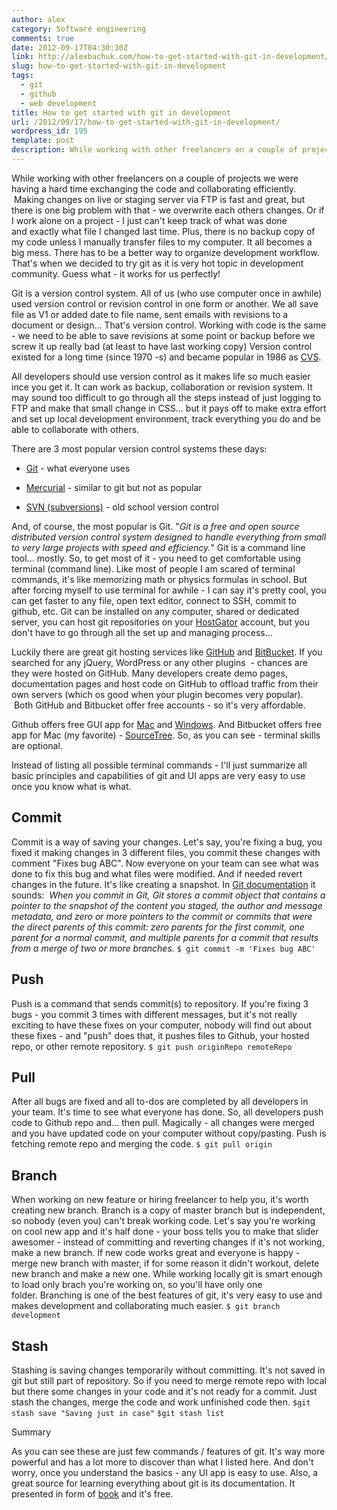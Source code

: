 ```yaml
---
author: alex
category: Software engineering
comments: true
date: 2012-09-17T04:30:30Z
link: http://alexbachuk.com/how-to-get-started-with-git-in-development/
slug: how-to-get-started-with-git-in-development
tags:
  - git
  - github
  - web development
title: How to get started with git in development
url: /2012/09/17/how-to-get-started-with-git-in-development/
wordpress_id: 195
template: post
description: While working with other freelancers on a couple of projects we were having a hard time exchanging the code and collaborating efficiently.  Making changes on live or staging server via FTP is fast and great, but there is one big problem with that - we overwrite each others changes.
---
```


While working with other freelancers on a couple of projects we were having a hard time exchanging the code and collaborating efficiently.  Making changes on live or staging server via FTP is fast and great, but there is one big problem with that - we overwrite each others changes. Or if I work alone on a project - I just can't keep track of what was done and exactly what file I changed last time. Plus, there is no backup copy of my code unless I manually transfer files to my computer. It all becomes a big mess. There has to be a better way to organize development workflow. That's when we decided to try git as it is very hot topic in development community. Guess what - it works for us perfectly!

Git is a version control system. All of us (who use computer once in awhile) used version control or revision control in one form or another. We all save file as V1 or added date to file name, sent emails with revisions to a document or design... That's version control. Working with code is the same - we need to be able to save revisions at some point or backup before we screw it up really bad (at least to have last working copy) Version control existed for a long time (since 1970 -s) and became popular in 1986 as [CVS](http://en.wikipedia.org/wiki/Concurrent_Versions_System).

All developers should use version control as it makes life so much easier ince you get it. It can work as backup, collaboration or revision system. It may sound too difficult to go through all the steps instead of just logging to FTP and make that small change in CSS... but it pays off to make extra effort and set up local development environment, track everything you do and be able to collaborate with others.

There are 3 most popular version control systems these days:

- [Git](http://git-scm.com/) - what everyone uses

- [Mercurial](http://mercurial.selenic.com/) - similar to git but not as popular

- [SVN (subversions)](http://subversion.tigris.org/) - old school version control

And, of course, the most popular is Git. "_Git is a free and open source distributed version control system designed to handle everything from small to very large projects with speed and efficiency._" Git is a command line tool... mostly. So, to get most of it - you need to get comfortable using terminal (command line). Like most of people I am scared of terminal commands, it's like memorizing math or physics formulas in school. But after forcing myself to use terminal for awhile - I can say it's pretty cool, you can get faster to any file, open text editor, connect to SSH, commit to github, etc. Git can be installed on any computer, shared or dedicated server, you can host git repositories on your [HostGator](http://secure.hostgator.com/~affiliat/cgi-bin/affiliates/clickthru.cgi?id=netxm1) account, but you don't have to go through all the set up and managing process...

Luckily there are great git hosting services like [GitHub](https://github.com/) and [BitBucket](https://bitbucket.org/). If you searched for any jQuery, WordPress or any other plugins  - chances are they were hosted on GitHub. Many developers create demo pages, documentation pages and host code on GitHub to offload traffic from their own servers (which os good when your plugin becomes very popular).  Both GitHub and Bitbucket offer free accounts - so it's very affordable.

Github offers free GUI app for [Mac](http://mac.github.com/) and [Windows](http://windows.github.com/). And Bitbucket offers free app for Mac (my favorite) - [SourceTree](http://www.sourcetreeapp.com/). So, as you can see - terminal skills are optional.

Instead of listing all possible terminal commands - I'll just summarize all basic principles and capabilities of git and UI apps are very easy to use once you know what is what.

## Commit

Commit is a way of saving your changes. Let's say, you're fixing a bug, you fixed it making changes in 3 different files, you commit these changes with comment "Fixes bug ABC". Now everyone on your team can see what was done to fix this bug and what files were modified. And if needed revert changes in the future. It's like creating a snapshot. In [Git documentation](http://git-scm.com/book/en/Git-Branching-What-a-Branch-Is) it sounds:  *When you commit in Git, Git stores a commit object that contains a pointer to the snapshot of the content you staged, the author and message metadata, and zero or more pointers to the commit or commits that were the direct parents of this commit: zero parents for the first commit, one parent for a normal commit, and multiple parents for a commit that results from a merge of two or more branches.*
`$ git commit -m 'Fixes bug ABC'`

## Push

Push is a command that sends commit(s) to repository. If you're fixing 3 bugs - you commit 3 times with different messages, but it's not really exciting to have these fixes on your computer, nobody will find out about these fixes - and "push" does that, it pushes files to Github, your hosted repo, or other remote repository.
`$ git push originRepo remoteRepo`

## Pull

After all bugs are fixed and all to-dos are completed by all developers in your team. It's time to see what everyone has done. So, all developers push code to Github repo and... then pull. Magically - all changes were merged and you have updated code on your computer without copy/pasting. Push is fetching remote repo and merging the code.
`$ git pull origin`

## Branch

When working on new feature or hiring freelancer to help you, it's worth creating new branch. Branch is a copy of master branch but is independent, so nobody (even you) can't break working code. Let's say you're working on cool new app and it's half done - your boss tells you to make that slider awesomer - instead of committing and reverting changes if it's not working, make a new branch. If new code works great and everyone is happy - merge new branch with master, if for some reason it didn't workout, delete new branch and make a new one. While working locally git is smart enough to load only brach you're working on, so you'll have only one folder. Branching is one of the best features of git, it's very easy to use and makes development and collaborating much easier.
`$ git branch development`

## Stash

Stashing is saving changes temporarily without committing. It's not saved in git but still part of repository. So if you need to merge remote repo with local but there some changes in your code and it's not ready for a commit. Just stash the changes, merge the code and work unfinished code then.
`$git stash save "Saving just in case"`
`$git stash list`

Summary

As you can see these are just few commands / features of git. It's way more powerful and has a lot more to discover than what I listed here. And don't worry, once you understand the basics - any UI app is easy to use. Also, a great source for learning everything about git is its documentation. It presented in form of [book](http://git-scm.com/book) and it's free.
